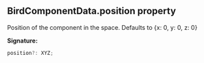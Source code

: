 
## BirdComponentData.position property

Position of the component in the space. Defaults to {<!-- -->x: 0, y: 0, z: 0<!-- -->}

**Signature:**

```typescript
position?: XYZ;
```
